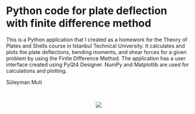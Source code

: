 # Python code for plate deflection with finite difference method

This is a Python application that I created as a homework for the Theory of Plates and Shells course in Istanbul Technical University. It calculates and plots the plate deflections, bending moments, and shear forces for a given problem by using the Finite Difference Method. The application has a user interface created using PyQt4 Designer. NumPy and Matplotlib are used for calculations and plotting.

Süleyman Muti

 <br />
 
<p align="center">
    <img src="gui snapshot.png">  <br />
</p>
